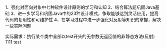 1、强化对面向对象中七种软件设计原则的学习和认知
2、结合算法题巩固Java基础
3、进一步学习和巩固Java中的23种设计模式，争取能够达到灵活应用，提高代码的复用性和可维护性
4、在学习过程中进一步强化对反射等知识的掌握，解决一些实际问题

实际需求：执行某个类中全部以test开头的无参数无返回值的非静态方法(反射)
1111
test
